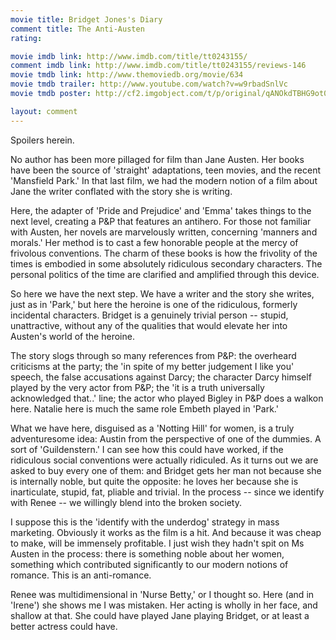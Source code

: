 ```yaml
---
movie title: Bridget Jones's Diary
comment title: The Anti-Austen
rating: 

movie imdb link: http://www.imdb.com/title/tt0243155/
comment imdb link: http://www.imdb.com/title/tt0243155/reviews-146
movie tmdb link: http://www.themoviedb.org/movie/634
movie tmdb trailer: http://www.youtube.com/watch?v=w9rbadSnlVc
movie tmdb poster: http://cf2.imgobject.com/t/p/original/qANOkdTBHG9ot0cWkcI3lVILR4V.jpg

layout: comment
---
```


Spoilers herein.

No author has been more pillaged for film than Jane Austen. Her books have been the source of 'straight' adaptations, teen movies, and the recent 'Mansfield Park.' In that last film, we had the modern notion of a film about Jane the writer conflated with the story she is writing.

Here, the adapter of 'Pride and Prejudice' and 'Emma' takes things to the next level, creating a P&amp;P that features an antihero. For those not familiar with Austen, her novels are marvelously written, concerning 'manners and morals.' Her method is to cast a few honorable people at the mercy of frivolous conventions. The charm of these books is how the frivolity of the times is embodied in some absolutely ridiculous secondary characters. The personal politics of the time are clarified and amplified through this device.

So here we have the next step. We have a writer and the story she writes, just as in 'Park,' but here the heroine is one of the ridiculous, formerly incidental characters. Bridget is a genuinely trivial person -- stupid, unattractive, without any of the qualities that would elevate her into Austen's world of the heroine.

The story slogs through so many references from P&amp;P: the overheard criticisms at the party; the 'in spite of my better judgement I like you' speech, the false accusations against Darcy; the character Darcy himself played by the very actor from P&amp;P; the 'it is a truth universally acknowledged that..' line; the actor who played Bigley in P&amp;P does a walkon here. Natalie here is much the same role Embeth played in 'Park.'

What we have here, disguised as a 'Notting Hill' for women, is a truly adventuresome idea: Austin from the perspective of one of the dummies. A sort of 'Guildenstern.' I can see how this could have worked, if the ridiculous social conventions were actually ridiculed. As it turns out we are asked to buy every one of them: and Bridget gets her man not because she is internally noble, but quite the opposite: he loves her because she is inarticulate, stupid, fat, pliable and trivial. In the process -- since we identify with Renee -- we willingly blend into the broken society.

I suppose this is the 'identify with the underdog' strategy in mass marketing. Obviously it works as the film is a hit. And because it was cheap to make, will be immensely profitable. I just wish they hadn't spit on Ms Austen in the process: there is something noble about her women, something which contributed significantly to our modern notions of romance. This is an anti-romance.

Renee was multidimensional in 'Nurse Betty,' or I thought so. Here (and in 'Irene') she shows me I was mistaken. Her acting is wholly in her face, and shallow at that. She could have played Jane playing Bridget, or at least a better actress could have.